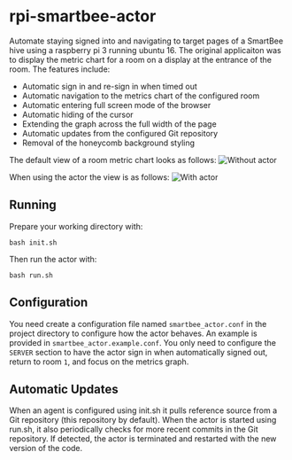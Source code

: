 # rpi-smartbee-actor
Automate staying signed into and navigating to target pages of a SmartBee hive using a raspberry pi 3 running ubuntu 16. The original applicaiton was to display the metric chart for a room on a display at the entrance of the room. The features include:
- Automatic sign in and re-sign in when timed out
- Automatic navigation to the metrics chart of the configured room
- Automatic entering full screen mode of the browser
- Automatic hiding of the cursor
- Extending the graph across the full width of the page
- Automatic updates from the configured Git repository 
- Removal of the honeycomb background styling

The default view of a room metric chart looks as follows:
<img src="https://user-images.githubusercontent.com/3911650/27997102-57acccec-64ae-11e7-9b30-e07fc13e893e.png" alt="Without actor">

When using the actor the view is as follows:
<img src="https://user-images.githubusercontent.com/3911650/27997042-9abeb8c6-64ac-11e7-8db1-ed94f545e2f5.png" alt="With actor">

## Running
Prepare your working directory with:
```shell
bash init.sh
```
Then run the actor with:
```shell
bash run.sh
```

## Configuration
You need create a configuration file named `smartbee_actor.conf` in the project directory to configure how the actor behaves.
An example is provided in `smartbee_actor.example.conf`. 
You only need to configure the `SERVER` section to have the actor sign in when automatically signed out, return to room `1`, and focus on the metrics graph.

## Automatic Updates
When an agent is configured using init.sh it pulls reference source from a Git repository (this repository by default). When the actor is started using run.sh, it also periodically checks for more recent commits in the Git repository. If detected, the actor is terminated and restarted with the new version of the code.